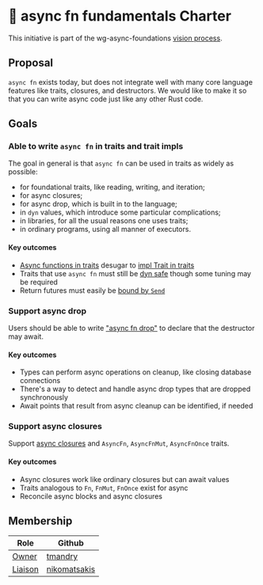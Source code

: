 # 📜 async fn fundamentals Charter
<!--
 Provide an introduction summarising the goals and motivation behind your
 initiative.
-->

This initiative is part of the wg-async-foundations [vision process].

## Proposal

`async fn` exists today, but does not integrate well with many core language features like traits, closures, and destructors. We would like to make it so that you can write async code just like any other Rust code.

## Goals

### Able to write `async fn` in traits and trait impls

The goal in general is that `async fn` can be used in traits as widely as possible:

* for foundational traits, like reading, writing, and iteration;
* for async closures;
* for async drop, which is built in to the language;
* in `dyn` values, which introduce some particular complications;
* in libraries, for all the usual reasons one uses traits;
* in ordinary programs, using all manner of executors.

#### Key outcomes

* [Async functions in traits][async trait] desugar to [impl Trait in traits]
* Traits that use `async fn` must still be [dyn safe][dyn async trait] though some tuning may be required
* Return futures must easily be [bound by `Send`][bounding]

### Support async drop

Users should be able to write ["async fn drop"][async drop] to declare that the destructor may await.

#### Key outcomes

* Types can perform async operations on cleanup, like closing database connections
* There's a way to detect and handle async drop types that are dropped synchronously
* Await points that result from async cleanup can be identified, if needed

### Support async closures

Support [async closures] and `AsyncFn`, `AsyncFnMut`, `AsyncFnOnce` traits.

#### Key outcomes

* Async closures work like ordinary closures but can await values
* Traits analogous to `Fn`, `FnMut`, `FnOnce` exist for async
* Reconcile async blocks and async closures

## Membership

| Role | Github |
| ---  | --- |
| [Owner] | [tmandry](https://github.com/tmandry) |
| [Liaison] | [nikomatsakis](https://github.com/nikomatsakis) |

[Owner]: https://lang-team.rust-lang.org/initiatives/process/roles/owner.html
[Liaison]: https://lang-team.rust-lang.org/initiatives/process/roles/liaison.html

[async drop]: ./design-discussions/async_drop.md
[async closures]: ./design-discussions/async_closures.md
[async trait]: ./design-discussions/static_async_trait.md
[bounding]: ./evaluation/challenges/bounding_futures.html
[dyn async trait]: ./design-discussions/dyn_async_trait.md
[impl Trait in traits]: ./design-discussions/impl_trait_in_traits.md
[vision process]: https://rust-lang.github.io/wg-async-foundations/vision.html
